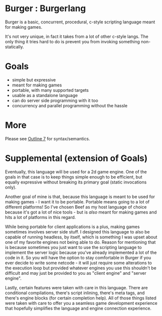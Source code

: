# Burger : Burgerlang

Burger is a basic, concurrent, procedural, c-style scripting language meant for making games. 


It's not very unique, in fact it takes from a lot of other c-style langs. The only thing it tries hard to do is prevent you from 
invoking something non-statically.

# Goals

- simple but expressive
- meant for making games
- portable, with many supported targets
- usable as a standalone language
- can do server side programming with it too
- concurrency and parallel programming without the hassle

# More

Please see [Outline 7](outline_0_7.md) for syntax/semantics.

# Supplemental (extension of Goals)

Eventually, this language will be used for a 2d game engine. One of the goals in that case is to keep things simple enough to be 
efficient, but equally expressive without breaking its primary goal (static invocations only). 

Another goal of mine is that, because this language is meant to be used for making games - I want it to be portable. Portable means
going to a lot of different platforms! So I've chosen Beef as my host language of choice because it's got a lot of nice tools - but
is _also_ meant for making games and hits a lot of platforms in this regard.

While being portable for client applications is a plus, making games sometimes involves server side stuff. I designed this language
to also be capable of running headless, by itself, which is something I was upset about one of my favorite engines not being able to do. 
Reason for mentioning that is because sometimes you just want to use the scripting language to implement the server logic because you've
already implemented a lot of the code in it. So you will have the option to stay comfortable in Burger if you ever decide to write some
netcode - it will just require some alterations to the execution loop but provided whatever engines you use this shouldn't be difficult and
may just be provided to you as "client engine" and "server engine".

Lastly, certain features were taken with care in this language. There are conditional compilations, there's script inlining, there's 
meta tags, and there's engine blocks (for certain completion help). All of those things listed were taken with care to offer you a 
seamless game development experience that hopefully simplifies the language and engine connection experience.